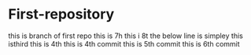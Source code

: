 # First-repository

this is branch of first repo
this is 7h
this i 8t
the below line is simpley
this isthird
this is 4th
this is 4th commit
this is 5th commit
this is 6th commit



